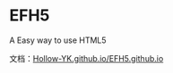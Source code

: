 # EFH5
A Easy way to use HTML5

文档：[Hollow-YK.github.io/EFH5.github.io](https://Hollow-YK.github.io/EFH5.github.io/)
